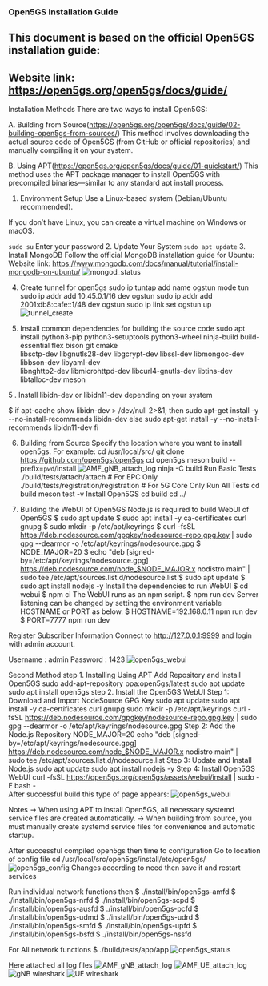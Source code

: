 ### Open5GS Installation Guide ###
## This document is based on the official Open5GS installation guide:
## Website link: https://open5gs.org/open5gs/docs/guide/ ##

Installation Methods
There are two ways to install Open5GS:

A. Building from Source(https://open5gs.org/open5gs/docs/guide/02-building-open5gs-from-sources/)
This method involves downloading the actual source code of Open5GS (from GitHub or official repositories) and manually compiling it on your system.

B. Using APT(https://open5gs.org/open5gs/docs/guide/01-quickstart/)
This method uses the APT package manager to install Open5GS with precompiled binaries—similar to any standard apt install process.

1. Environment Setup
Use a Linux-based system (Debian/Ubuntu recommended).

If you don’t have Linux, you can create a virtual machine on Windows or macOS.

``` sudo su ```
 Enter your password
2. Update Your System
``` sudo apt update ```
3. Install MongoDB
Follow the official MongoDB installation guide for Ubuntu:
Website link: https://www.mongodb.com/docs/manual/tutorial/install-mongodb-on-ubuntu/
![mongod_status](../../Pictures/mongod_status.png)     

4. Create tunnel for open5gs
sudo ip tuntap add name ogstun mode tun
sudo ip addr add 10.45.0.1/16 dev ogstun
sudo ip addr add 2001:db8:cafe::1/48 dev ogstun
sudo ip link set ogstun up
![tunnel_create](../../Pictures/tunnel_create.png)     


4. Install common dependencies for building the source code
sudo apt install python3-pip python3-setuptools python3-wheel ninja-build build-essential flex bison git cmake \
libsctp-dev libgnutls28-dev libgcrypt-dev libssl-dev libmongoc-dev libbson-dev libyaml-dev \
libnghttp2-dev libmicrohttpd-dev libcurl4-gnutls-dev libtins-dev libtalloc-dev meson

5 . Install libidn-dev or libidn11-dev depending on your system

$ if apt-cache show libidn-dev > /dev/null 2>&1; then
    sudo apt-get install -y --no-install-recommends libidn-dev
else
    sudo apt-get install -y --no-install-recommends libidn11-dev
fi


6. Building from Source
    Specify the location where you want to install open5gs. For example:
    cd /usr/local/src/
    git clone https://github.com/open5gs/open5gs
    cd open5gs
    meson build --prefix=`pwd`/install
![AMF_gNB_attach_log](../../Pictures/open5gs_meson_build.png) 
    ninja -C build
    Run Basic Tests
    ./build/tests/attach/attach                # For EPC Only
    ./build/tests/registration/registration    # For 5G Core Only
    Run All Tests
    cd build
    meson test -v
    Install Open5GS
    cd build
    cd ../

7. Building the WebUI of Open5GS
Node.js is required to build WebUI of Open5GS
$ sudo apt update
$ sudo apt install -y ca-certificates curl gnupg
$ sudo mkdir -p /etc/apt/keyrings
$ curl -fsSL https://deb.nodesource.com/gpgkey/nodesource-repo.gpg.key | sudo gpg --dearmor -o /etc/apt/keyrings/nodesource.gpg
$ NODE_MAJOR=20
$ echo "deb [signed-by=/etc/apt/keyrings/nodesource.gpg] https://deb.nodesource.com/node_$NODE_MAJOR.x nodistro main" | sudo tee /etc/apt/sources.list.d/nodesource.list
$ sudo apt update
$ sudo apt install nodejs -y
Install the dependencies to run WebUI
$ cd webui
$ npm ci
The WebUI runs as an npm script.
$ npm run dev
Server listening can be changed by setting the environment variable HOSTNAME or PORT as below.
$ HOSTNAME=192.168.0.11 npm run dev
$ PORT=7777 npm run dev

Register Subscriber Information
Connect to http://127.0.0.1:9999 and login with admin account.

Username : admin
Password : 1423
![open5gs_webui](../../Pictures/open5gs_webui.png)     


Second Method
step 1. Installing Using APT
    Add Repository and Install Open5GS
    sudo add-apt-repository ppa:open5gs/latest
    sudo apt update
    sudo apt install open5gs
step 2. Install the Open5GS WebUI
    Step 1: Download and Import NodeSource GPG Key
    sudo apt update
    sudo apt install -y ca-certificates curl gnupg
    sudo mkdir -p /etc/apt/keyrings
    curl -fsSL https://deb.nodesource.com/gpgkey/nodesource-repo.gpg.key | sudo gpg --dearmor -o /etc/apt/keyrings/nodesource.gpg
    Step 2: Add the Node.js Repository
    NODE_MAJOR=20
    echo "deb [signed-by=/etc/apt/keyrings/nodesource.gpg] https://deb.nodesource.com/node_$NODE_MAJOR.x nodistro main" | \
    sudo tee /etc/apt/sources.list.d/nodesource.list
    Step 3: Update and Install Node.js
    sudo apt update
    sudo apt install nodejs -y
    Step 4: Install Open5GS WebUI
    curl -fsSL https://open5gs.org/open5gs/assets/webui/install | sudo -E bash -  
 After successful build this type of page appears:
 ![open5gs_webui](../../Pictures/open5gs_webui.png)     
    
Notes
-> When using APT to install Open5GS, all necessary systemd service files are created automatically.
-> When building from source, you must manually create systemd service files for convenience and automatic startup.


After successful compiled open5gs then time to configuration
Go to location of config file
cd /usr/local/src/open5gs/install/etc/open5gs/
![open5gs_config](../../Pictures/open5gs_config.png)
Changes according to need then save it and restart services 

Run individual network functions then 
$ ./install/bin/open5gs-amfd
$ ./install/bin/open5gs-nrfd
$ ./install/bin/open5gs-scpd
$ ./install/bin/open5gs-ausfd
$ ./install/bin/open5gs-pcfd
$ ./install/bin/open5gs-udmd
$ ./install/bin/open5gs-udrd
$ ./install/bin/open5gs-smfd
$ ./install/bin/open5gs-upfd
$ ./install/bin/open5gs-bsfd
$ ./install/bin/open5gs-nssfd

For All network functions 
$ ./build/tests/app/app
![open5gs_status](../../Pictures/Network_funtions_status_check.png)

Here attached all log files
![AMF_gNB_attach_log](../../Pictures/AMF_log.png) 
![AMF_UE_attach_log](../../Pictures/AMF_UE.png) 
![gNB wireshark](../../Pictures/Wireshark_ngap_gNB.png)
![UE wireshark](../../Pictures/Wireshark_UE.png)










